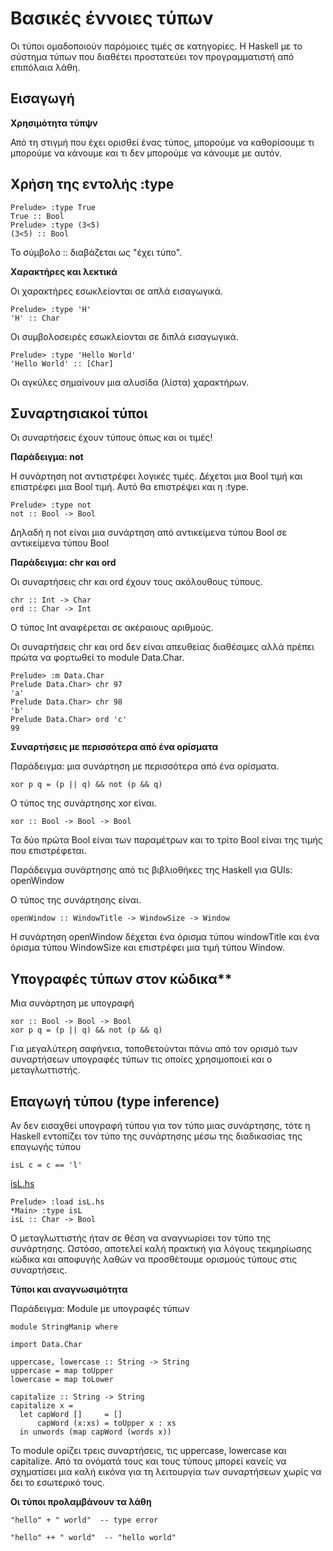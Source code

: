 # Βασικές έννοιες τύπων

Οι τύποι ομαδοποιούν παρόμοιες τιμές σε κατηγορίες. Η Haskell με το σύστημα τύπων που διαθέτει προστατεύει τον προγραμματιστή από επιπόλαια λάθη.

## Εισαγωγή

**Χρησιμότητα τύπψν**

Από τη στιγμή που έχει ορισθεί ένας τύπος, μπορούμε να καθορίσουμε τι μπορούμε να κάνουμε και τι δεν μπορούμε να κάνουμε με αυτόν.

## Χρήση της εντολής :type

```
Prelude> :type True
True :: Bool
Prelude> :type (3<5)
(3<5) :: Bool
```

Το σύμβολο :: διαβάζεται ως "έχει τύπο".

**Χαρακτήρες και λεκτικά**

Οι χαρακτήρες εσωκλείονται σε απλά εισαγωγικά.

```
Prelude> :type 'H'
'H' :: Char
```

Οι συμβολοσειρές εσωκλείονται σε διπλά εισαγωγικά.

```
Prelude> :type 'Hello World'
'Hello World' :: [Char]
```

Οι αγκύλες σημαίνουν μια αλυσίδα (λίστα) χαρακτήρων.

## Συναρτησιακοί τύποι

Οι συναρτήσεις έχουν τύπους όπως και οι τιμές!

**Παράδειγμα: not**

Η συνάρτηση not αντιστρέφει λογικές τιμές. Δέχεται μια Bool τιμή και επιστρέφει μια Bool τιμή. Αυτό θα επιστρέψει και η :type.

```
Prelude> :type not
not :: Bool -> Bool
```

Δηλαδή η not είναι μια συνάρτηση από αντικείμενα τύπου Bool σε αντικείμενα τύπου Bool

**Παράδειγμα: chr και ord**

Οι συναρτήσεις chr και ord έχουν τους ακόλουθους τύπους.

```
chr :: Int -> Char
ord :: Char -> Int
```

Ο τύπος Int αναφέρεται σε ακέραιους αριθμούς.

Οι συναρτήσεις chr και ord δεν είναι απευθείας διαθέσιμες αλλά πρέπει πρώτα να φορτωθεί το module Data.Char.

```
Prelude> :m Data.Char
Prelude Data.Char> chr 97
'a'
Prelude Data.Char> chr 98
'b'
Prelude Data.Char> ord 'c'
99
```

**Συναρτήσεις με περισσότερα από ένα ορίσματα**

Παράδειγμα: μια συνάρτηση με περισσότερα από ένα ορίσματα.

```
xor p q = (p || q) && not (p && q)
```

Ο τύπος της συνάρτησης xor είναι.

```
xor :: Bool -> Bool -> Bool
```

Τα δύο πρώτα Bool είναι των παραμέτρων και το τρίτο Bool είναι της τιμής που επιστρέφεται.

Παράδειγμα συνάρτησης από τις βιβλιοθήκες της Haskell για GUIs: openWindow

Ο τύπος της συνάρτησης είναι.

```
openWindow :: WindowTitle -> WindowSize -> Window
```

Η συνάρτηση openWindow δέχεται ένα όρισμα τύπου windowTitle και ένα όρισμα τύπου WindowSize και επιστρέφει μια τιμή τύπου Window.

## Υπογραφές τύπων στον κώδικα**

Μια συνάρτηση με υπογραφή

```
xor :: Bool -> Bool -> Bool
xor p q = (p || q) && not (p && q)
```

Για μεγαλύτερη σαφήνεια, τοποθετούνται πάνω από τον ορισμό των συναρτήσεων υπογραφές τύπων τις οποίες χρησιμοποιεί και ο μεταγλωττιστής.

## Επαγωγή τύπου (type inference)

Αν δεν εισαχθεί υπογραφή τύπου για τον τύπο μιας συνάρτησης, τότε η Haskell εντοπίζει τον τύπο της συνάρτησης μέσω της διαδικασίας της επαγωγής τύπου

```
isL c = c == 'l'
```

[isL.hs](./isL.hs)

```
Prelude> :load isL.hs
*Main> :type isL
isL :: Char -> Bool
```

Ο μεταγλωττιστής ήταν σε θέση να αναγνωρίσει τον τύπο της συνάρτησης. Ωστόσο, αποτελεί καλή πρακτική για λόγους τεκμηρίωσης κώδικα και αποφυγής λαθών να προσθέτουμε ορισμούς τύπους στις συναρτήσεις. 

**Τύποι και αναγνωσιμότητα**

Παράδειγμα: Module με υπογραφές τύπων

```
module StringManip where

import Data.Char

uppercase, lowercase :: String -> String
uppercase = map toUpper
lowercase = map toLower

capitalize :: String -> String
capitalize x =
  let capWord []     = []
      capWord (x:xs) = toUpper x : xs
  in unwords (map capWord (words x))
```

Το module ορίζει τρεις συναρτήσεις, τις uppercase, lowercase και capitalize. Από τα ονόματά τους και τους τύπους μπορεί κανείς να σχηματίσει μια καλή εικόνα για τη λειτουργία των συναρτήσεων χωρίς να δει το εσωτερικό τους.

**Οι τύποι προλαμβάνουν τα λάθη**

```
"hello" + " world"  -- type error
```

```
"hello" ++ " world"  -- "hello world"
```